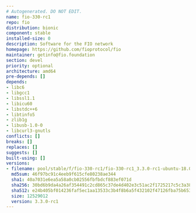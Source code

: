 ```yaml
---
# Autogenerated. DO NOT EDIT.
name: fio-330-rc1
repo: fio
distribution: bionic
component: stable
installed-size: 0
description: Software for the FIO network
homepage: https://github.com/fioprotocol/fio
maintainer: getinfo@fio.foundation
section: devel
priority: optional
architecture: amd64
pre-depends: []
depends:
- libc6
- libgcc1
- libssl1.1
- libicu60
- libstdc++6
- libtinfo5
- zlib1g
- libusb-1.0-0
- libcurl3-gnutls
conflicts: []
breaks: []
replaces: []
suggests: []
built-using: []
versions:
- filename: pool/stable/f/fio-330-rc1/fio-330-rc1_3.3.0-rc1-ubuntu-18.04_amd64.deb
  md5sum: 46f97bc91c4eeb9f615cfe80238ae344
  sha1: 40a7031e6ea5a58a0cb02556fbfbdcf883ef071d
  sha256: 30bd6b9da4a26af354491c2cd865c37de4d402e3c51ac2f1725217c5c3a38d37
  sha512: e24b405bf014236faf5ec1aa13533c3b4f8b6a5f432102f47126fba75b653c85166a26134fbc949bbda4bb726c2098d6c5b5a2e42ef780ec9b6a29cccc56d850
  size: 12529012
  version: 3.3.0-rc1
---
```

